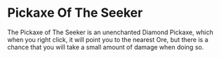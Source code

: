 # Pickaxe Of The Seeker
The Pickaxe of The Seeker is an unenchanted Diamond Pickaxe, which when you right click, it will point you to the nearest Ore, but there is a chance that you will take a small amount of damage when doing so.